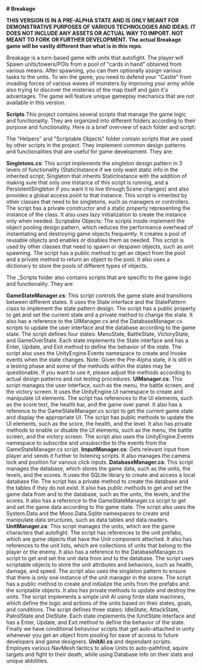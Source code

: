 **# Breakage**

**THIS VERSION IS IN A PRE-ALPHA STATE AND IS ONLY MEANT FOR DEMONSTRATIVE PURPOSES OF VARIOUS TECHNOLOGIES AND IDEAS. IT DOES NOT INCLUDE ANY ASSETS OR ACTUAL WAY TO IMPORT. NOT MEANT TO FORK OR FURTHER DEVELOPMENT. The actual Breakage game will be vastly different than what is in this repo.**

Breakage is a turn-based game with units that autofight. The player will Spawn units/towers/POIs from a pool of "cards in hand" obtained from various means. After spawning, you can then optionally assign various tasks to the units. To win the game, you need to defend your "Castle" from invading forces of various waves of monsters by improving your army while also trying to discover the misteries of the map itself and gain it's advantages. The game will feature unique gameplay mechanics that are not available in this version. 

**Scripts**
This project contains several scripts that manage the game logic and functionality. They are organized into different folders according to their purpose and functionality. Here is a brief overview of each folder and script:

The "Helpers" and "Scriptable Objects" folder contain scripts that are used by other scripts in the project. They implement common design patterns and functionalities that are useful for game development. They are:

**Singletons.cs**: This script implements the singleton design pattern in 3 levels of functionality (StaticInstance if we only want static info in the inherited script; Singleton that inherits StaticInstance with the addition of making sure that only one instance of this script is running, and a PersistentSingleton if you want it to live through Scene changes) and also provides a global access point to that instance. This script is inherited by other classes that need to be singletons, such as managers or controllers. The script has a private constructor and a static property representing the instance of the class. It also uses lazy initialization to create the instance only when needed.
Scriptable Objects: The scripts inside implement the object pooling design pattern, which reduces the performance overhead of instantiating and destroying game objects frequently. It creates a pool of reusable objects and enables or disables them as needed. This script is used by other classes that need to spawn or despawn objects, such as unit spawning. The script has a public method to get an object from the pool and a private method to return an object to the pool. It also uses a dictionary to store the pools of different types of objects.

The _Scripts folder also contains scripts that are specific to the game logic and functionality. They are:

**GameStateManager.cs**: This script controls the game state and transitions between different states. It uses the State interface and the StatePattern class to implement the state pattern design. The script has a public property to get and set the current state and a private method to change the state. It also has a reference to the UIManager.cs and the DatabaseManager.cs scripts to update the user interface and the database according to the game state. The script defines four states: MenuState, BattleState, VictoryState, and GameOverState. Each state implements the State interface and has a Enter, Update, and Exit method to define the behavior of the state. The script also uses the UnityEngine.Events namespace to create and invoke events when the state changes. Note: Given the Pre-Alpha state, it is still in a testing phase and some of the methods within the states may be questionable. If you want to use it, please adjust the methods according to actual design patterns and not testing procedures. 
**UIManager.cs**: This script manages the user interface, such as the menu, the battle screen, and the victory screen. It uses the UnityEngine.UI namespace to create and manipulate UI elements. The script has references to the UI elements, such as the score text, the health bar, and the game over panel. It also has a reference to the GameStateManager.cs script to get the current game state and display the appropriate UI. The script has public methods to update the UI elements, such as the score, the health, and the level. It also has private methods to enable or disable the UI elements, such as the menu, the battle screen, and the victory screen. The script also uses the UnityEngine.Events namespace to subscribe and unsubscribe to the events from the GameStateManager.cs script.
**ImputManager.cs**: Gets relevant input from player and sends it further to listening scripts. It also manages the camera lock and position for various click inputs.
**DatabaseManager.cs**: This script manages the database, which stores the game data, such as the units, the levels, and the scores. It uses the SQLite library to create and access a local database file. The script has a private method to create the database and the tables if they do not exist. It also has public methods to get and set the game data from and to the database, such as the units, the levels, and the scores. It also has a reference to the GameStateManager.cs script to get and set the game data according to the game state. The script also uses the System.Data and the Mono.Data.Sqlite namespaces to create and manipulate data structures, such as data tables and data readers.
**UnitManager.cs**: This script manages the units, which are the game characters that autofight. The script has references to the unit prefabs, which are game objects that have the Unit component attached. It also has references to the unit lists, which are collections of units that belong to the player or the enemy. It also has a reference to the DatabaseManager.cs script to get and set the unit data from and to the database. The script uses scriptable objects to store the unit attributes and behaviors, such as health, damage, and speed. The script also uses the singleton pattern to ensure that there is only one instance of the unit manager in the scene. The script has a public method to create and initialize the units from the prefabs and the scriptable objects. It also has private methods to update and destroy the units. The script implements a simple unit AI using finite state machines, which define the logic and actions of the units based on their states, goals, and conditions. The script defines three states: IdleState, AttackState, PatrolState and DieState. Each state implements the IUnitState interface and has a Enter, Update, and Exit method to define the behavior of the state. Finally we have conditional behaviour scripts that get auto-attached in unity whenever you get an object from pooling for ease of access to future developers and game designers. 
**UnitAI.cs** and dependant scripts: Employes various NavMesh tactics to allow Units to auto-pathfind, aquire targets and fight to their death, while using Database info on their stats and unique abbilities. 
